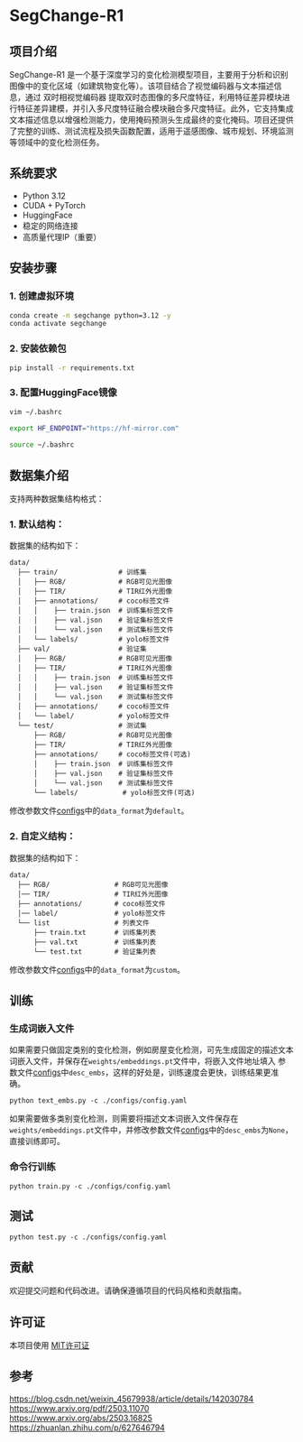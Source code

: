 # SegChange-R1

## 项目介绍

SegChange-R1 是一个基于深度学习的变化检测模型项目，主要用于分析和识别图像中的变化区域（如建筑物变化等）。该项目结合了视觉编码器与文本描述信息，通过 双时相视觉编码器 提取双时态图像的多尺度特征，利用特征差异模块进行特征差异建模，并引入多尺度特征融合模块融合多尺度特征。此外，它支持集成文本描述信息以增强检测能力，使用掩码预测头生成最终的变化掩码。项目还提供了完整的训练、测试流程及损失函数配置，适用于遥感图像、城市规划、环境监测等领域中的变化检测任务。

## 系统要求

- Python 3.12
- CUDA + PyTorch
- HuggingFace
- 稳定的网络连接
- 高质量代理IP（重要）

## 安装步骤

### 1. 创建虚拟环境

```bash
conda create -n segchange python=3.12 -y
conda activate segchange
```

### 2. 安装依赖包

```bash
pip install -r requirements.txt
```

### 3. 配置HuggingFace镜像

```bash
vim ~/.bashrc
 
export HF_ENDPOINT="https://hf-mirror.com"

source ~/.bashrc
```

## 数据集介绍
支持两种数据集结构格式：
### 1. 默认结构：
数据集的结构如下：
```text
data/
  ├── train/               # 训练集
  │   ├── RGB/             # RGB可见光图像
  │   ├── TIR/             # TIR红外光图像
  │   ├── annotations/     # coco标签文件
  │   │    ├── train.json  # 训练集标签文件
  │   │    ├── val.json    # 验证集标签文件
  │   │    └── val.json    # 测试集标签文件
  │   └── labels/          # yolo标签文件
  ├── val/                 # 验证集
  │   ├── RGB/             # RGB可见光图像
  │   ├── TIR/             # TIR红外光图像
  │   │    ├── train.json  # 训练集标签文件
  │   │    ├── val.json    # 验证集标签文件
  │   │    └── val.json    # 测试集标签文件
  │   ├── annotations/     # coco标签文件
  │   └── label/           # yolo标签文件    
  └── test/                # 测试集
      ├── RGB/             # RGB可见光图像
      ├── TIR/             # TIR红外光图像
      ├── annotations/     # coco标签文件(可选)
      │    ├── train.json  # 训练集标签文件
      │    ├── val.json    # 验证集标签文件
      │    └── val.json    # 测试集标签文件
      └── labels/           # yolo标签文件(可选)
```
修改参数文件[configs](./configs/config.yaml)中的`data_format`为`default`。

### 2. 自定义结构：
数据集的结构如下：
```text
data/
  ├── RGB/                # RGB可见光图像
  │── TIR/                # TIR红外光图像
  ├── annotations/        # coco标签文件
  │── label/              # yolo标签文件
  └── list                # 列表文件
      ├── train.txt       # 训练集列表
      ├── val.txt         # 训练集列表
      └── test.txt        # 验证集列表
```
修改参数文件[configs](./configs/config.yaml)中的`data_format`为`custom`。

## 训练

### 生成词嵌入文件
如果需要只做固定类别的变化检测，例如房屋变化检测，可先生成固定的描述文本词嵌入文件，并保存在`weights/embeddings.pt`文件中，将嵌入文件地址填入 参数文件[configs](./configs/config.yaml)中`desc_embs`，这样的好处是，训练速度会更快，训练结果更准确。
```shell
python text_embs.py -c ./configs/config.yaml
```
如果需要做多类别变化检测，则需要将描述文本词嵌入文件保存在`weights/embeddings.pt`文件中，并修改参数文件[configs](./configs/config.yaml)中的`desc_embs`为`None`，直接训练即可。

### 命令行训练
```shell
python train.py -c ./configs/config.yaml
```

## 测试
```shell
python test.py -c ./configs/config.yaml
```

## 贡献

欢迎提交问题和代码改进。请确保遵循项目的代码风格和贡献指南。

## 许可证

本项目使用 [MIT许可证](LICENSE)


## 参考
https://blog.csdn.net/weixin_45679938/article/details/142030784
https://www.arxiv.org/pdf/2503.11070
https://www.arxiv.org/abs/2503.16825
https://zhuanlan.zhihu.com/p/627646794